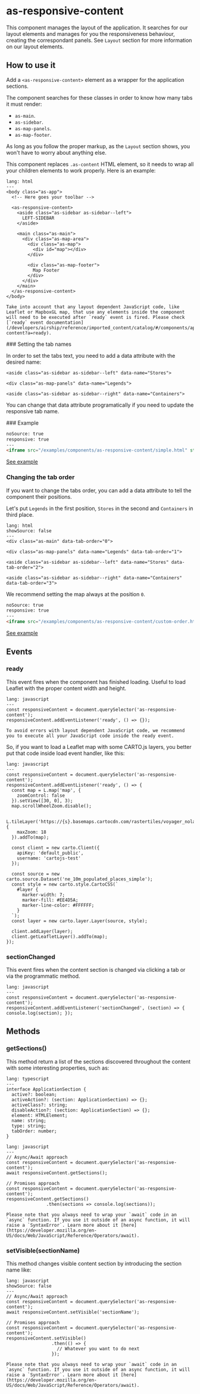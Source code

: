 # as-responsive-content

This component manages the layout of the application. It searches for our layout elements and manages for you the responsiveness behaviour, creating the correspondant panels. See `Layout` section for more information on our layout elements.

## How to use it

Add a `<as-responsive-content>` element as a wrapper for the application sections.

The component searches for these classes in order to know how many tabs it must render:
- `as-main`.
- `as-sidebar`.
- `as-map-panels`.
- `as-map-footer`.

As long as you follow the proper markup, as the `Layout` section shows, you won't have to worry about anything else.

This component replaces `.as-content` HTML element, so it needs to wrap all your children elements to work properly. Here is an example:

```code
lang: html
---
<body class="as-app">
  <!-- Here goes your toolbar -->

  <as-responsive-content>
    <aside class="as-sidebar as-sidebar--left">
      LEFT-SIDEBAR
    </aside>

    <main class="as-main">
      <div class="as-map-area">
        <div class="as-map">
          <div id="map"></div>
        </div>

        <div class="as-map-footer">
          Map Footer
        </div>
      </div>
    </main>
  </as-responsive-content>
</body>
```

```hint|directive
Take into account that any layout dependent JavaScript code, like Leaflet or MapboxGL map, that use any elements inside the component will need to be executed after `ready` event is fired. Please check [`ready` event documentation](/developers/airship/reference/imported_content/catalog/#/components/application-content?a=ready).
```

### Setting the tab names

In order to set the tabs text, you need to add a data attribute with the desired name:

`<aside class="as-sidebar as-sidebar--left" data-name="Stores">`

`<div class="as-map-panels" data-name="Legends">`

`<aside class="as-sidebar as-sidebar--right" data-name="Containers">`

You can change that data attribute programatically if you need to update the responsive tab name.

### Example

```html
noSource: true
responsive: true
---
<iframe src="/examples/components/as-responsive-content/simple.html" style="width: 100%; height: 100%;">
```
[See example](/developers/airship/examples/#example-simple)

### Changing the tab order

If you want to change the tabs order, you can add a data attribute to tell the component their positions.

Let's put `Legends` in the first position, `Stores` in the second and `Containers` in third place.

```code
lang: html
showSource: false
---
<div class="as-main" data-tab-order="0">

<div class="as-map-panels" data-name="Legends" data-tab-order="1">

<aside class="as-sidebar as-sidebar--left" data-name="Stores" data-tab-order="2">

<aside class="as-sidebar as-sidebar--right" data-name="Containers" data-tab-order="3">
```

We recommend setting the map always at the position `0`.

```html
noSource: true
responsive: true
---
<iframe src="/examples/components/as-responsive-content/custom-order.html" style="width: 100%; height: 100%;">
```

[See example](/developers/airship/examples/#example-custom-order)

## Events

### **ready**

This event fires when the component has finished loading. Useful to load Leaflet with the proper content width and height.

```code
lang: javascript
---
const responsiveContent = document.querySelector('as-responsive-content');
responsiveContent.addEventListener('ready', () => {});
```

```hint|directive
To avoid errors with layout dependent JavaScript code, we recommend you to execute all your JavaScript code inside the ready event.
```

So, if you want to load a Leaflet map with some CARTO.js layers, you better put that code inside load event handler, like this:
```code
lang: javascript
---
const responsiveContent = document.querySelector('as-responsive-content');
responsiveContent.addEventListener('ready', () => {
  const map = L.map('map', {
    zoomControl: false
  }).setView([30, 0], 3);
  map.scrollWheelZoom.disable();

  L.tileLayer('https://{s}.basemaps.cartocdn.com/rastertiles/voyager_nolabels/{z}/{x}/{y}.png', {
    maxZoom: 18
  }).addTo(map);

  const client = new carto.Client({
    apiKey: 'default_public',
    username: 'cartojs-test'
  });

  const source = new carto.source.Dataset('ne_10m_populated_places_simple');
  const style = new carto.style.CartoCSS(`
    #layer {
      marker-width: 7;
      marker-fill: #EE4D5A;
      marker-line-color: #FFFFFF;
    }
  `);
  const layer = new carto.layer.Layer(source, style);

  client.addLayer(layer);
  client.getLeafletLayer().addTo(map);
});
```

### **sectionChanged**

This event fires when the content section is changed via clicking a tab or via the programmatic method.

```code
lang: javascript
---
const responsiveContent = document.querySelector('as-responsive-content');
responsiveContent.addEventListener('sectionChanged', (section) => { console.log(section); });
```

## Methods

### **getSections()**

This method return a list of the sections discovered throughout the content with some interesting properties, such as:

```code
lang: typescript
---
interface ApplicationSection {
  active?: boolean;
  activeAction?: (section: ApplicationSection) => {};
  activeClass?: string;
  disableAction?: (section: ApplicationSection) => {};
  element: HTMLElement;
  name: string;
  type: string;
  tabOrder: number;
}
```

```code
lang: javascript
---
// Async/Await approach
const responsiveContent = document.querySelector('as-responsive-content');
await responsiveContent.getSections();

// Promises approach
const responsiveContent = document.querySelector('as-responsive-content');
responsiveContent.getSections()
               .then(sections => console.log(sections));
```
```hint|directive
Please note that you always need to wrap your `await` code in an `async` function. If you use it outside of an async function, it will raise a `SyntaxError`. Learn more about it [here](https://developer.mozilla.org/en-US/docs/Web/JavaScript/Reference/Operators/await).
```

### **setVisible(sectionName)**

This method changes visible content section by introducing the section name like:

```code
lang: javascript
showSource: false
---
// Async/Await approach
const responsiveContent = document.querySelector('as-responsive-content');
await responsiveContent.setVisible('sectionName');

// Promises approach
const responsiveContent = document.querySelector('as-responsive-content');
responsiveContent.setVisible()
                 .then(() => {
                   // Whatever you want to do next
                 });
```
```hint|directive
Please note that you always need to wrap your `await` code in an `async` function. If you use it outside of an async function, it will raise a `SyntaxError`. Learn more about it [here](https://developer.mozilla.org/en-US/docs/Web/JavaScript/Reference/Operators/await).
```

